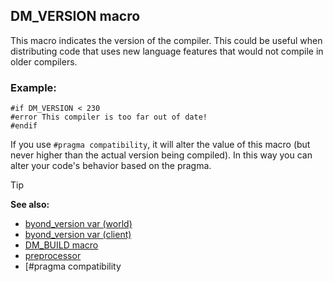 ## DM_VERSION macro

This macro indicates the version of the compiler. This could be
useful when distributing code that uses new language features that would
not compile in older compilers.
### Example:

```dm
#if DM_VERSION < 230
#error This compiler is too far out of date!
#endif
```
 
If you use `#pragma compatibility`,
it will alter the value of this macro (but never higher than the actual
version being compiled). In this way you can alter your code\'s behavior
based on the pragma.

> [!TIP] 
> **See also:**
> +   [byond_version var (world)](/ref/world/var/byond_version.md) 
> +   [byond_version var (client)](/ref/client/var/byond_version.md) 
> +   [DM_BUILD macro](/ref/DM/preprocessor/DM_BUILD.md) 
> +   [preprocessor](/ref/DM/preprocessor.md) 
> +   [#pragma compatibility